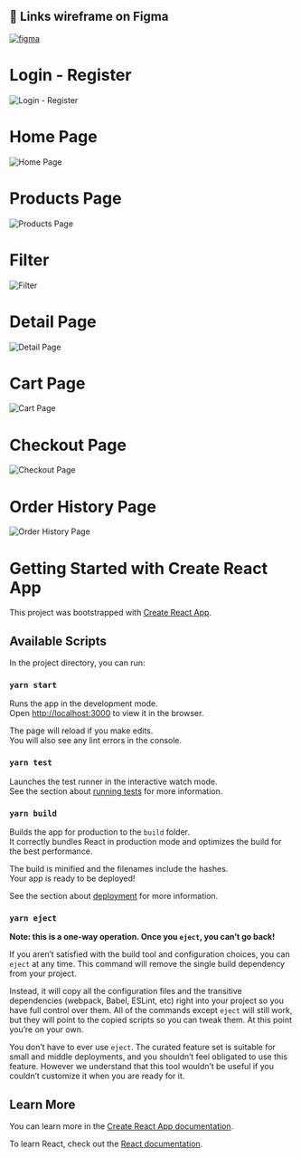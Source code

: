 ## 🔗 Links wireframe on Figma

[![figma](https://i.ibb.co/prFFq2r/rsz-162c6bc0beee9410fe137d91e.png)](https://www.figma.com/file/Igj5qK9lB4DFIOG2f6BTc6/Wireframe---SP?node-id=34%3A86&t=lKihd15FD0k8N3RE-1)

# Login - Register

![Login - Register](./public/wireframe/login-register.png)

# Home Page

![Home Page](./public/wireframe/home.png)

# Products Page

![Products Page](./public/wireframe/list.png)

# Filter

![Filter](./public/wireframe/filter.png)

# Detail Page

![Detail Page](./public/wireframe/detail.png)

# Cart Page

![Cart Page](./public/wireframe/cart.png)

# Checkout Page

![Checkout Page](./public/wireframe/checkout.png)

# Order History Page

![Order History Page](./public/wireframe/order-history.png)

# Getting Started with Create React App

This project was bootstrapped with [Create React App](https://github.com/facebook/create-react-app).

## Available Scripts

In the project directory, you can run:

### `yarn start`

Runs the app in the development mode.\
Open [http://localhost:3000](http://localhost:3000) to view it in the browser.

The page will reload if you make edits.\
You will also see any lint errors in the console.

### `yarn test`

Launches the test runner in the interactive watch mode.\
See the section about [running tests](https://facebook.github.io/create-react-app/docs/running-tests) for more information.

### `yarn build`

Builds the app for production to the `build` folder.\
It correctly bundles React in production mode and optimizes the build for the best performance.

The build is minified and the filenames include the hashes.\
Your app is ready to be deployed!

See the section about [deployment](https://facebook.github.io/create-react-app/docs/deployment) for more information.

### `yarn eject`

**Note: this is a one-way operation. Once you `eject`, you can’t go back!**

If you aren’t satisfied with the build tool and configuration choices, you can `eject` at any time. This command will remove the single build dependency from your project.

Instead, it will copy all the configuration files and the transitive dependencies (webpack, Babel, ESLint, etc) right into your project so you have full control over them. All of the commands except `eject` will still work, but they will point to the copied scripts so you can tweak them. At this point you’re on your own.

You don’t have to ever use `eject`. The curated feature set is suitable for small and middle deployments, and you shouldn’t feel obligated to use this feature. However we understand that this tool wouldn’t be useful if you couldn’t customize it when you are ready for it.

## Learn More

You can learn more in the [Create React App documentation](https://facebook.github.io/create-react-app/docs/getting-started).

To learn React, check out the [React documentation](https://reactjs.org/).
